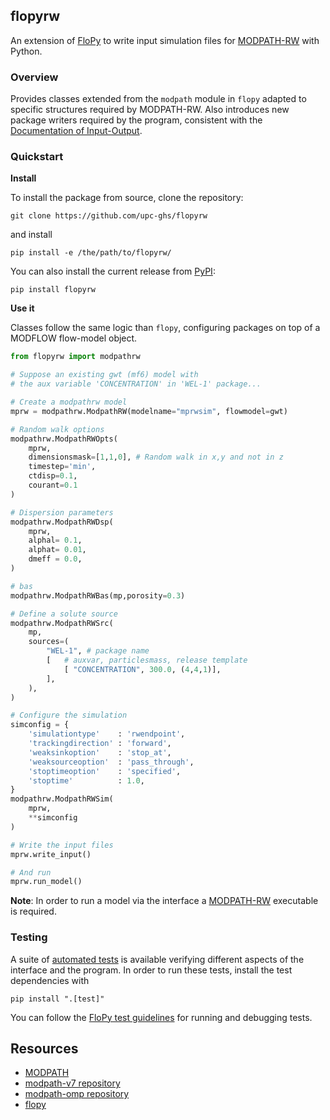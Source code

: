 ## flopyrw
An extension of [FloPy](https://github.com/modflowpy/flopy) to write input simulation files for [MODPATH-RW](https://gitub.com/upc-ghs/modpath-rw) with Python.

### Overview
Provides classes extended from the `modpath` module in `flopy` adapted to specific structures required by MODPATH-RW. Also introduces new package writers required by the program, consistent with the [Documentation of Input-Output](https://github.com/upc-ghs/modpath-rw/doc/modpath-rw_IO_v100_.pdf). 


### Quickstart
**Install**

To install the package from source, clone the repository:

```
git clone https://github.com/upc-ghs/flopyrw
```
and install 

```
pip install -e /the/path/to/flopyrw/
```

You can also install the current release from [PyPI](https://pypi.org/project/flopyrw/):

```
pip install flopyrw
```

**Use it**

Classes follow the same logic than `flopy`, configuring packages on top of a MODFLOW flow-model object.

```py
from flopyrw import modpathrw

# Suppose an existing gwt (mf6) model with 
# the aux variable 'CONCENTRATION' in 'WEL-1' package... 

# Create a modpathrw model
mprw = modpathrw.ModpathRW(modelname="mprwsim", flowmodel=gwt) 

# Random walk options
modpathrw.ModpathRWOpts(
    mprw,
    dimensionsmask=[1,1,0], # Random walk in x,y and not in z
    timestep='min',
    ctdisp=0.1,
    courant=0.1
)

# Dispersion parameters 
modpathrw.ModpathRWDsp( 
    mprw,
    alphal= 0.1,
    alphat= 0.01, 
    dmeff = 0.0, 
)

# bas 
modpathrw.ModpathRWBas(mp,porosity=0.3)

# Define a solute source 
modpathrw.ModpathRWSrc(
    mp,
    sources=(
        "WEL-1", # package name
        [   # auxvar, particlesmass, release template
            [ "CONCENTRATION", 300.0, (4,4,1)], 
        ],
    ),
)

# Configure the simulation 
simconfig = {
    'simulationtype'    : 'rwendpoint', 
    'trackingdirection' : 'forward',
    'weaksinkoption'    : 'stop_at',
    'weaksourceoption'  : 'pass_through',
    'stoptimeoption'    : 'specified',
    'stoptime'          : 1.0,
}
modpathrw.ModpathRWSim(
    mprw, 
    **simconfig
)

# Write the input files
mprw.write_input()

# And run 
mprw.run_model()
```

**Note**: In order to run a model via the interface a [MODPATH-RW](https://gitub.com/upc-ghs/modpath-rw) executable is required. 


### Testing
A suite of [automated tests](autotest/) is available verifying different aspects of the interface and the program. In order to run these tests, install the test dependencies with 

```
pip install ".[test]"
```

You can follow the [FloPy test guidelines](https://github.com/modflowpy/flopy/blob/develop/DEVELOPER.md#running-tests) for running and debugging tests.




## Resources
* [MODPATH](https://www.usgs.gov/software/modpath-particle-tracking-model-modflow)
* [modpath-v7 repository](https://github.com/MODFLOW-USGS/modpath-v7)
* [modpath-omp repository](https://github.com/MARSoluT/modpath-omp)
* [flopy](https://github.com/modflowpy/flopy)
